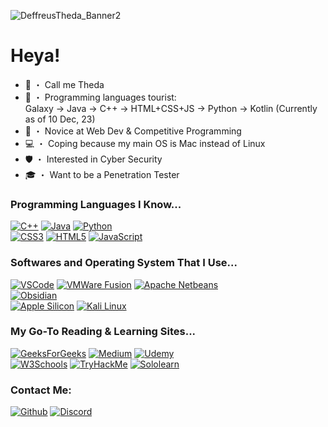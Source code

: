 ![DeffreusTheda_Banner2](https://github.com/DeffreusTheda/DeffreusTheda/assets/147963726/efb73163-a919-4d0e-ba7c-1788a7612603)<br>
# Heya!
- 👋 ・ Call me Theda
- 🧐 ・ Programming languages tourist:<br>
Galaxy -> Java -> C++ -> HTML+CSS+JS -> Python -> Kotlin (Currently as of 10 Dec, 23)
- 🍼 ・ Novice at Web Dev & Competitive Programming
- 💻 ・ Coping because my main OS is Mac instead of Linux
- 🛡 ・ Interested in Cyber Security
- 🎓 ・ Want to be a Penetration Tester

### Programming Languages I Know...
[![C++](https://img.shields.io/badge/C%2B%2B-00599C?style=for-the-badge&logo=c%2B%2B&logoColor=white)](https://www.sololearn.com/certificates/CC-HZT0GN5W)
[![Java](https://img.shields.io/badge/java-%23ED8B00.svg?style=for-the-badge&logo=openjdk&logoColor=white)](https://www.sololearn.com/certificates/CC-AUOPPNW)
[![Python](https://img.shields.io/badge/Python-FFD43B?style=for-the-badge&logo=python&logoColor=blue)](https://www.sololearn.com/certificates/CC-VBFZEBMD)<br>
[![CSS3](https://img.shields.io/badge/CSS3-1572B6?style=for-the-badge&logo=css3&logoColor=white)](https://www.sololearn.com/certificates/CC-L2NSAQAQ)
[![HTML5](https://img.shields.io/badge/HTML5-E34F26?style=for-the-badge&logo=html5&logoColor=white)](https://www.sololearn.com/certificates/CC-JLCKHYSK)
[![JavaScript](https://img.shields.io/badge/JavaScript-323330?style=for-the-badge&logo=javascript&logoColor=F7DF1E)](https://www.sololearn.com/certificates/CC-CSQQVI3V)<br>

### Softwares and Operating System That I Use...
[![VSCode](https://img.shields.io/badge/VSCode-0078D4?style=for-the-badge&logo=visual%20studio%20code&logoColor=white)](https://code.visualstudio.com/download)
[![VMWare Fusion](https://img.shields.io/badge/VMware-231f20?style=for-the-badge&logo=VMware&logoColor=white)](https://customerconnect.vmware.com/downloads/info/slug/desktop_end_user_computing/vmware_fusion/13_0)
[![Apache Netbeans](https://img.shields.io/badge/apache%20netbeans-1B6AC6?style=for-the-badge&logo=apache%20netbeans%20IDE&logoColor=white)](https://netbeans.apache.org/front/main/download/index.html)<br>
[![Obsidian](https://img.shields.io/badge/Obsidian-483699?style=for-the-badge&logo=Obsidian&logoColor=white)](https://obsidian.md/download)<br>
[![Apple Silicon](https://img.shields.io/badge/apple%20silicon-333333?style=for-the-badge&logo=apple&logoColor=white)](https://www.apple.com/shop/buy-mac)
[![Kali Linux](https://img.shields.io/badge/Kali_Linux-557C94?style=for-the-badge&logo=kali-linux&logoColor=white)](https://www.kali.org/get-kali/)<br>

### My Go-To Reading & Learning Sites...
[![GeeksForGeeks](https://img.shields.io/badge/GeeksforGeeks-298D46?style=for-the-badge&logo=geeksforgeeks&logoColor=white)](https://www.w3schools.com/)
[![Medium](https://img.shields.io/badge/Medium-12100E?style=for-the-badge&logo=medium&logoColor=white)](https://medium.com/@thedadeffreus)
[![Udemy](https://img.shields.io/badge/Udemy-EC5252?style=for-the-badge&logo=Udemy&logoColor=white)](https://www.udemy.com/user/muhammad-alfin-azza-pujaar/)<br>
[![W3Schools](https://img.shields.io/badge/W3Schools-04AA6D?style=for-the-badge&logo=W3Schools&logoColor=white)](https://www.w3schools.com)
[![TryHackMe](https://img.shields.io/badge/-TryHackMe-%23212C42?style=for-the-badge&logo=tryhackme&logoColor=white)](https://tryhackme.com/p/DeffreusTheda)
[![Sololearn](https://img.shields.io/badge/-Sololearn-3a464b?style=for-the-badge&logo=Sololearn&logoColor=white)](https://www.sololearn.com/profile/29681883)<br>

### Contact Me:
[![Github](https://img.shields.io/badge/GitHub-100000?style=for-the-badge&logo=github&logoColor=white)](https://github.com/DeffreusTheda)
[![Discord](https://img.shields.io/badge/Discord-5865F2?style=for-the-badge&logo=discord&logoColor=white)](https://discordapp.com/users/759198715159511070)<br>

<!---
DeffreusTheda/DeffreusTheda is a ✨ special ✨ repository because its `README.md` (this file) appears on your GitHub profile.
You can click the Preview link to take a look at your changes.
--->
